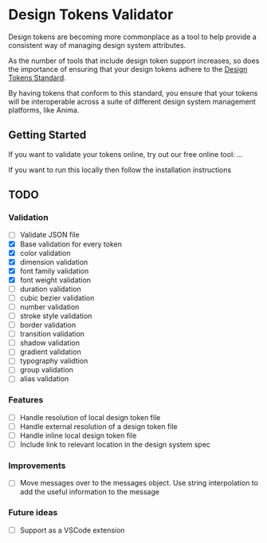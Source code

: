# Design Tokens Validator

Design tokens are becoming more commonplace as a tool to help provide a consistent way of managing design system attributes.

As the number of tools that include design token support increases, so does the importance of ensuring that your design tokens adhere to the [Design Tokens Standard](https://design-tokens.github.io/community-group/format/#introduction).

By having tokens that conform to this standard, you ensure that your tokens will be interoperable across a suite of different design system management platforms, like Anima.

## Getting Started

If you want to validate your tokens online, try out our free online tool: ...

If you want to run this locally then follow the installation instructions

## TODO

### Validation

- [ ] Validate JSON file
- [x] Base validation for every token
- [x] color validation
- [x] dimension validation
- [x] font family validation
- [x] font weight validation
- [ ] duration validation
- [ ] cubic bezier validation
- [ ] number validation
- [ ] stroke style validation
- [ ] border validation
- [ ] transition validation
- [ ] shadow validation
- [ ] gradient validation
- [ ] typography validtion
- [ ] group validation
- [ ] alias validation

### Features

- [ ] Handle resolution of local design token file
- [ ] Handle external resolution of a design token file
- [ ] Handle inline local design token file
- [ ] Include link to relevant location in the design system spec

### Improvements

- [ ] Move messages over to the messages object. Use string interpolation to add the useful information to the message

### Future ideas

- [ ] Support as a VSCode extension
